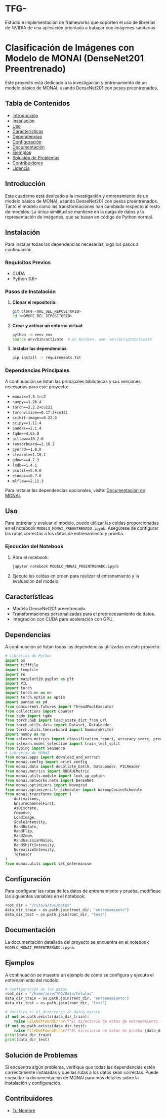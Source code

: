 # TFG-
Estudio e implementación de frameworks que soporten el uso de librerías de NVIDIA de una aplicación orientada a trabajar con imágenes sanitarias


# Clasificación de Imágenes con Modelo de MONAI (DenseNet201 Preentrenado)

Este proyecto está dedicado a la investigación y entrenamiento de un modelo básico de MONAI, usando DenseNet201 con pesos preentrenados.

## Tabla de Contenidos
- [Introducción](#introducción)
- [Instalación](#instalación)
- [Uso](#uso)
- [Características](#características)
- [Dependencias](#dependencias)
- [Configuración](#configuración)
- [Documentación](#documentación)
- [Ejemplos](#ejemplos)
- [Solución de Problemas](#solución-de-problemas)
- [Contribuidores](#contribuidores)
- [Licencia](#licencia)

## Introducción
Este cuaderno está dedicado a la investigación y entrenamiento de un modelo básico de MONAI, usando DenseNet201 con pesos preentrenados. Tanto el modelo como las transformaciones han cambiado respecto al resto de modelos. La única similitud se mantiene en la carga de datos y la representación de imágenes, que se basan en código de Python normal.

## Instalación
Para instalar todas las dependencias necesarias, siga los pasos a continuación.

### Requisitos Previos
- CUDA
- Python 3.8+

### Pasos de Instalación
1. **Clonar el repositorio**:
    ```bash
    git clone <URL_DEL_REPOSITORIO>
    cd <NOMBRE_DEL_REPOSITORIO>
    ```

2. **Crear y activar un entorno virtual**:
    ```bash
    python -m venv env
    source env/bin/activate  # En Windows, use `env\Scriptsctivate`
    ```

3. **Instalar las dependencias**:
    ```bash
    pip install -r requirements.txt
    ```

### Dependencias Principales
A continuación se listan las principales bibliotecas y sus versiones necesarias para este proyecto:

- `monai==1.3.1rc2`
- `numpy==1.26.4`
- `torch==2.2.2+cu121`
- `torchvision==0.17.2+cu121`
- `scikit-image==0.22.0`
- `scipy==1.11.4`
- `pandas==2.1.4`
- `tqdm==4.65.0`
- `pillow==10.2.0`
- `tensorboard==2.16.2`
- `pynrrd==1.0.0`
- `clearml==1.15.1`
- `gdown==4.7.3`
- `lmdb==1.4.1`
- `psutil==5.9.0`
- `einops==0.7.0`
- `mlflow==2.11.3`

Para instalar las dependencias opcionales, visite: [Documentación de MONAI](https://docs.monai.io/en/latest/installation.html#installing-the-recommended-dependencies).

## Uso
Para entrenar y evaluar el modelo, puede utilizar las celdas proporcionadas en el notebook `MODELO_MONAI_PREENTRENADO.ipynb`. Asegúrese de configurar las rutas correctas a los datos de entrenamiento y prueba.

### Ejecución del Notebook
1. Abra el notebook:
    ```bash
    jupyter notebook MODELO_MONAI_PREENTRENADO.ipynb
    ```

2. Ejecute las celdas en orden para realizar el entrenamiento y la evaluación del modelo.

## Características
- Modelo DenseNet201 preentrenado.
- Transformaciones personalizadas para el preprocesamiento de datos.
- Integración con CUDA para aceleración con GPU.

## Dependencias
A continuación se listan todas las dependencias utilizadas en este proyecto:
```python
# Librerías de Python
import os
import tifffile
import tempfile
import re
import matplotlib.pyplot as plt
import PIL
import torch
import torch.nn as nn
import torch.optim as optim
import pandas as pd
from concurrent.futures import ThreadPoolExecutor
from collections import Counter
from tqdm import tqdm
from torch.hub import load_state_dict_from_url
from torch.utils.data import Dataset, DataLoader
from torch.utils.tensorboard import SummaryWriter
import numpy as np
from sklearn.metrics import classification_report, accuracy_score, precision_score, recall_score, f1_score, confusion_matrix, ConfusionMatrixDisplay
from sklearn.model_selection import train_test_split
from typing import Sequence
# Librerías de MONAI
from monai.apps import download_and_extract
from monai.config import print_config
from monai.data import decollate_batch, DataLoader, PILReader
from monai.metrics import ROCAUCMetric
from monai.utils.module import look_up_option
from monai.networks.nets import DenseNet
from monai.optimizers import Novograd
from monai.optimizers.lr_scheduler import WarmupCosineSchedule
from monai.transforms import (
    Activations,
    EnsureChannelFirst,
    AsDiscrete,
    Compose,
    LoadImage,
    ScaleIntensity,
    RandRotate,
    RandFlip,
    RandZoom,
    RandGaussianNoise,
    RandShiftIntensity,
    NormalizeIntensity,
    ToTensor
)
from monai.utils import set_determinism
```

## Configuración
Para configurar las rutas de los datos de entrenamiento y prueba, modifique las siguientes variables en el notebook:
```python
root_dir = "/ruta/a/tus/datos"
data_dir_train = os.path.join(root_dir, "entrenamiento")
data_dir_test = os.path.join(root_dir, "test")
```

## Documentación
La documentación detallada del proyecto se encuentra en el notebook `MODELO_MONAI_PREENTRENADO.ipynb`.

## Ejemplos
A continuación se muestra un ejemplo de cómo se configura y ejecuta el entrenamiento del modelo:
```python
# Configuración de los datos
root_dir = "/home/jose/TFG/Data/Celulas"
data_dir_train = os.path.join(root_dir, "entrenamiento")
data_dir_test = os.path.join(root_dir, "test")

# Verifica si el directorio de datos existe
if not os.path.exists(data_dir_train):
    raise FileNotFoundError(f"El directorio de datos de entrenamiento {data_dir_train} no existe.")
if not os.path.exists(data_dir_test):
    raise FileNotFoundError(f"El directorio de datos de prueba {data_dir_test} no existe.")
print(data_dir_train)
print(data_dir_test)
```

## Solución de Problemas
Si encuentra algún problema, verifique que todas las dependencias estén correctamente instaladas y que las rutas a los datos sean correctas. Puede consultar la documentación de MONAI para más detalles sobre la instalación y configuración.

## Contribuidores
- [Tu Nombre](https://github.com/tu_usuario)

